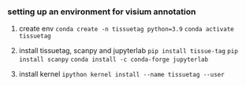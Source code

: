 
### setting up an environment for visium annotation

1) create env `conda create -n tissuetag python=3.9` `conda activate tissuetag`

2) install tissuetag, scanpy and jupyterlab `pip install tissue-tag` `pip install scanpy` `conda install -c conda-forge jupyterlab`

3) install kernel  `ipython kernel install --name tissuetag --user`
